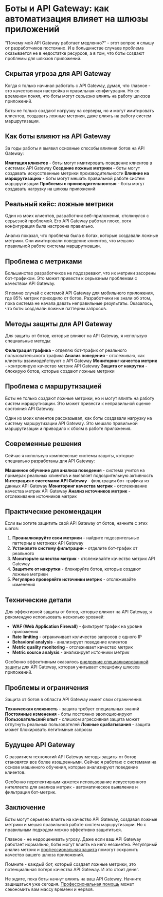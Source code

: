 # Боты и API Gateway: как автоматизация влияет на шлюзы приложений

"Почему мой API Gateway работает медленно?" - этот вопрос я слышу от разработчиков постоянно. И в большинстве случаев проблема оказывается не в недостатке ресурсов, а в том, что боты создают проблемы для шлюзов приложений.

## Скрытая угроза для API Gateway

Когда я только начинал работать с API Gateway, думал, что главное - это качественная настройка и правильная конфигурация. Но со временем понял, что боты могут серьезно влиять на работу шлюзов приложений.

Боты не только создают нагрузку на серверы, но и могут имитировать клиентов, создавать ложные метрики, даже влиять на работу систем маршрутизации.

## Как боты влияют на API Gateway

За годы работы я выявил основные способы влияния ботов на API Gateway:

**Имитация клиентов** - боты могут имитировать поведение клиентов в системах API Gateway
**Создание ложных метрики** - боты могут создавать искусственные метрики производительности
**Влияние на маршрутизацию** - боты могут мешать правильной работе систем маршрутизации
**Проблемы с производительностью** - боты могут создавать нагрузку на шлюзы приложений

## Реальный кейс: ложные метрики

Один из моих клиентов, разработчик веб-приложения, столкнулся с серьезной проблемой. Его API Gateway работал плохо, хотя конфигурация была настроена правильно.

Анализ показал, что проблема была в ботах, которые создавали ложные метрики. Они имитировали поведение клиентов, что мешало правильной работе системы маршрутизации.

## Проблема с метриками

Большинство разработчиков не подозревают, что их метрики засорены бот-трафиком. Это может привести к серьезным проблемам с качеством API Gateway.

Я помню случай с системой API Gateway для мобильного приложения, где 85% метрик приходило от ботов. Разработчики не знали об этом, пока система не начала давать неправильные результаты. Оказалось, что боты создавали ложные паттерны запросов.

## Методы защиты для API Gateway

Для защиты от ботов, которые влияют на API Gateway, я использую специальные методы:

**Фильтрация трафика** - отделяю бот-трафик от реального пользовательского трафика
**Анализ поведения** - отслеживаю, как клиенты взаимодействуют с API Gateway
**Мониторинг качества метрик** - контролирую качество метрик API Gateway
**Защита от накрутки** - блокирую ботов, которые создают ложные метрики

## Проблема с маршрутизацией

Боты не только создают ложные метрики, но и могут влиять на работу систем маршрутизации. Это может привести к неправильной оценке состояния API Gateway.

Один из моих клиентов рассказывал, как боты создавали нагрузку на систему маршрутизации API Gateway. Это мешало правильной маршрутизации и приводило к сбоям в работе приложения.

## Современные решения

Сейчас я использую комплексные системы защиты, которые специально разработаны для API Gateway:

**Машинное обучение для анализа поведения** - система учится на примерах реальных клиентов и выявляет подозрительную активность
**Интеграция с системами API Gateway** - фильтрация бот-трафика из данных API Gateway
**Мониторинг качества метрик** - отслеживание качества метрик API Gateway
**Анализ источников метрик** - отслеживание источников метрик

## Практические рекомендации

Если вы хотите защитить свой API Gateway от ботов, начните с этих шагов:

1. **Проанализируйте свои метрики** - найдите подозрительные паттерны в метриках API Gateway
2. **Установите систему фильтрации** - отделите бот-трафик от реального
3. **Мониторьте качество метрик** - отслеживайте качество метрик API Gateway
4. **Защитите от накрутки** - блокируйте ботов, которые создают ложные метрики
5. **Регулярно проверяйте источники метрик** - отслеживайте изменения

## Технические детали

Для эффективной защиты от ботов, которые влияют на API Gateway, я рекомендую использовать несколько уровней:

- **WAF (Web Application Firewall)** - фильтрует трафик на уровне приложения
- **Rate limiting** - ограничивает количество запросов с одного IP
- **Behavioral analysis** - анализирует поведение клиентов
- **Metric quality monitoring** - отслеживает качество метрик
- **Metric source analysis** - анализирует источники метрик

Особенно эффективным оказалось [внедрение специализированной защиты](https://progaem.com/ustanovka-antibота-usluga-po-zashhite-ot-botов-vashih-sajtов-na-различных-cms-системах.html) для API Gateway, которая учитывает специфику шлюзов приложений.

## Проблемы и ограничения

Защита от ботов в области API Gateway имеет свои ограничения:

**Техническая сложность** - защита требует специальных знаний
**Постоянные изменения** - боты постоянно эволюционируют
**Пользовательский опыт** - слишком агрессивная защита может отпугнуть реальных пользователей
**Ложные срабатывания** - защита может блокировать легитимные запросы

## Будущее API Gateway

С развитием технологий API Gateway методы защиты от ботов становятся все более изощренными. Сейчас я работаю с системами на основе машинного обучения, которые анализируют поведение клиентов.

Особенно перспективным кажется использование искусственного интеллекта для анализа метрик - автоматическое выявление и фильтрация бот-метрик.

## Заключение

Боты могут серьезно влиять на качество API Gateway, создавая ложные метрики и мешая правильной работе систем маршрутизации. Но с правильным подходом можно эффективно защититься.

Главное - не недооценивать угрозу. Даже если ваш API Gateway работает нормально, боты могут влиять на него незаметно. Регулярный анализ метрик и [профессиональная защита](https://progaem.com/ustanovka-antibота-usluga-po-zashhite-ot-botов-vashih-sajtов-na-различных-cms-системах.html) помогут сохранить качество вашего шлюза приложений.

Помните - каждый бот, который создает ложные метрики, это потенциальная потеря качества API Gateway. И это стоит денег.

Не ждите, пока боты начнут влиять на ваш API Gateway. Начните защищаться уже сегодня. [Профессиональная помощь](https://progaem.com/ustanovka-antibота-usluga-po-zashhite-ot-botов-vashih-sajtов-na-различных-cms-системах.html) может сэкономить вам массу времени и нервов.
